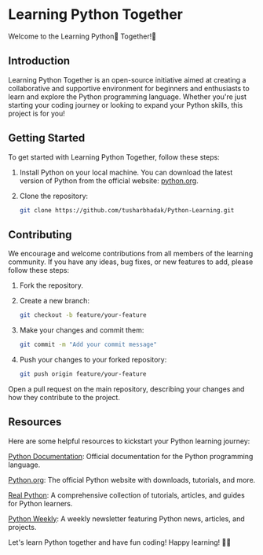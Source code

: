 # Learning Python Together

Welcome to the Learning Python🐍 Together!🌟

## Introduction

Learning Python Together is an open-source initiative aimed at creating a collaborative and supportive environment for beginners and enthusiasts to learn and explore the Python programming language. Whether you're just starting your coding journey or looking to expand your Python skills, this project is for you!

## Getting Started

To get started with Learning Python Together, follow these steps:

1. Install Python on your local machine. You can download the latest version of Python from the official website: [python.org](https://python.org).

2. Clone the repository:
   ```bash
   git clone https://github.com/tusharbhadak/Python-Learning.git

## Contributing

We encourage and welcome contributions from all members of the learning community. If you have any ideas, bug fixes, or new features to add, please follow these steps:

1. Fork the repository.

2. Create a new branch:
    ```bash
   git checkout -b feature/your-feature

3. Make your changes and commit them:
    ```bash
   git commit -m "Add your commit message"

4. Push your changes to your forked repository:
    ```bash
   git push origin feature/your-feature

Open a pull request on the main repository, describing your changes and how they contribute to the project.

## Resources
Here are some helpful resources to kickstart your Python learning journey:

[Python Documentation](https://docs.python.org/3/): Official documentation for the Python programming language.

[Python.org](https://www.python.org/): The official Python website with downloads, tutorials, and more.

[Real Python](https://realpython.com/): A comprehensive collection of tutorials, articles, and guides for Python learners.

[Python Weekly](https://www.pythonweekly.com/): A weekly newsletter featuring Python news, articles, and projects.


Let's learn Python together and have fun coding! Happy learning! 🚀🎉 


